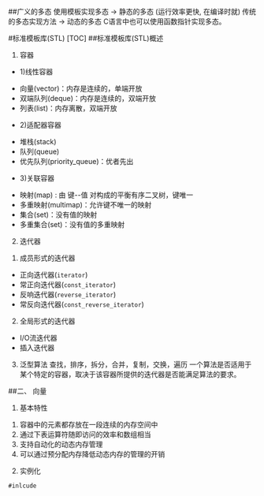 

##广义的多态
使用模板实现多态 -> 静态的多态 (运行效率更快, 在编译时就)
传统的多态实现方法 -> 动态的多态
C语言中也可以使用函数指针实现多态。

#标准模板库(STL)
[TOC]
##标准模板库(STL)概述
1. 容器
- 1)线性容器
+ 向量(vector)：内存是连续的，单端开放
+ 双端队列(deque)：内存是连续的，双端开放
+ 列表(list)：内存离散，双端开放
- 2)适配器容器
+ 堆栈(stack)
+ 队列(queue)
+ 优先队列(priority_queue)：优者先出
- 3)关联容器
+ 映射(map) : 由 键--值 对构成的平衡有序二叉树，键唯一
+ 多重映射(multimap)：允许键不唯一的映射
+ 集合(set)：没有值的映射
+ 多重集合(set)：没有值的多重映射

2. 迭代器
1) 成员形式的迭代器
- 正向迭代器(`iterator`)
- 常正向迭代器(`const_iterator`)
- 反响迭代器(`reverse_iterator`)
- 常反向迭代器(`const_reverse_iterator`)
2) 全局形式的迭代器
- I/O流迭代器
- 插入迭代器

3. 泛型算法
查找，排序，拆分，合并，复制，交换，遍历
一个算法是否适用于某个特定的容器，取决于该容器所提供的迭代器是否能满足算法的要求。



##二、 向量
1. 基本特性
1) 容器中的元素都存放在一段连续的内存空间中
2) 通过下表运算符随即访问的效率和数组相当
3) 支持自动化的动态内存管理
4) 可以通过预分配内存降低动态内存的管理的开销

2. 实例化
```
#inlcude
```



